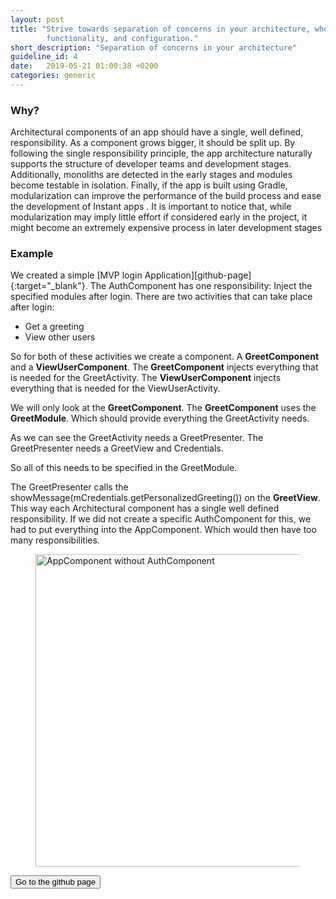 ```yaml
---
layout: post
title: "Strive towards separation of concerns in your architecture, where each component has well defined responsibility boundaries, a purpose, (set of)
        functionality, and configuration."
short_description: "Separation of concerns in your architecture"
guideline_id: 4
date:   2019-05-21 01:00:38 +0200
categories: generic
---
```

<h3>Why?</h3>

Architectural components of an app should
have a single, well defined, responsibility. As a component
grows bigger, it should be split up. By following the single
responsibility principle, the app architecture naturally supports
the structure of developer teams and development stages.
Additionally, monoliths are detected in the early stages and
modules become testable in isolation. Finally, if the app is built
using Gradle, modularization can improve the performance of
the build process and ease the development of Instant apps
.
It is important to notice that, while modularization may imply
little effort if considered early in the project, it might become
an extremely expensive process in later development stages

<h3>Example</h3>
We created a simple [MVP login Application][github-page]{:target="_blank"}. 
The AuthComponent has one responsibility: Inject the specified modules after login. 
There are two activities that can take place after login:

<ul>
<li>Get a greeting</li>
<li>View other users</li>
</ul>

So for both of these activities we create a component. A <b>GreetComponent</b> and a <b>ViewUserComponent</b>.
The <b>GreetComponent</b> injects everything that is needed for the GreetActivity.
The <b>ViewUserComponent</b> injects everything that is needed for the ViewUserActivity.

We will only look at the <b>GreetComponent</b>.
The <b>GreetComponent</b> uses the <b>GreetModule</b>. Which should provide everything the GreetActivity needs.
<script src="https://gist.github.com/Geertdepont/f5f4acc6f143210c79305f7b58100a47.js"></script>

As we can see the GreetActivity needs a GreetPresenter. The GreetPresenter needs a GreetView and Credentials.

<script src="https://gist.github.com/Geertdepont/7d81c4202d16157d0bd7d0c5a90d4f5d.js"></script>

So all of this needs to be specified in the GreetModule.

<script src="https://gist.github.com/Geertdepont/fb6218336aa43df01f54a736ada4865f.js"></script>

The GreetPresenter calls the showMessage(mCredentials.getPersonalizedGreeting()) on the <b>GreetView</b>.
This way each Architectural component has a single well defined responsibility.
If we did not create a specific AuthComponent for this, we had to put everything into the AppComponent. 
Which would then have too many responsibilities.

<figure>
  <img src="/assets/AppComponentWithoutAuth.png" alt="AppComponent without AuthComponent" width="500">
</figure>

<a href="https://github.com/Geertdepont/bachelor_thesis/tree/master/MVPLogin" target="_blank"><button type="button" class="btn btn-primary btn-icon-right">Go to the github page</button></a>

[github-page]: https://github.com/Geertdepont/bachelor_thesis/tree/master/MVPLogin
